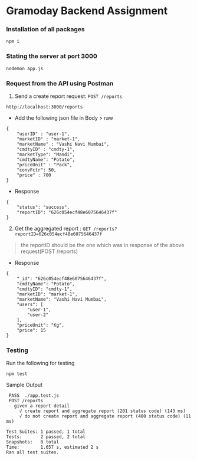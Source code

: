 # Gramoday Backend Assignment

### Installation of all packages

````
npm i
````

### Stating the server at port 3000

```
nodemon app.js
```

### Request from the API using Postman

1. Send a create report request: ``` POST /reports ```
````
http://localhost:3000/reports
````

- Add the following json file in Body > raw 
``````````````````````````````````````````
{
    "userID" : "user-1",
    "marketID" : "market-1",
    "marketName" : "Vashi Navi Mumbai",
    "cmdtyID" : "cmdty-1",
    "marketType": "Mandi",
    "cmdtyName": "Potato",
    "priceUnit" : "Pack",
    "convFctr": 50,
    "price" : 700
}
``````````````````````````````````````````
- Response
``````````````````````````````````````````
{
    "status": "success",
    "reportID": "626c054ecf48e6075646437f"
}
``````````````````````````````````````````
2. Get the aggregated report : ``` GET /reports?reportID=626c054ecf48e6075646437f ```
> the reportID should be the one which was in response of the above request(POST /reports)

- Response
```````````````````````````````````````````````````````
{
    "_id": "626c054ecf48e6075646437f",
    "cmdtyName": "Potato",
    "cmdtyID": "cmdty-1",
    "marketID": "market-1",
    "marketName": "Vashi Navi Mumbai",
    "users": [
        "user-1",
        "user-2"
    ],
    "priceUnit": "Kg",
    "price": 15
}
```````````````````````````````````````````````````````

### Testing
 Run the following for testing
 
 ````
 npm test
 ````
 
 Sample Output 
 ````````````````````````````````````````````````````````
  PASS  ./app.test.js
  POST /reports
    given a report detail
      √ create report and aggregate report (201 status code) (143 ms)
      √ do not create report and aggregate report (400 status code) (11 ms)

Test Suites: 1 passed, 1 total
Tests:       2 passed, 2 total
Snapshots:   0 total
Time:        1.657 s, estimated 2 s
Ran all test suites.
 ````````````````````````````````````````````````````````
